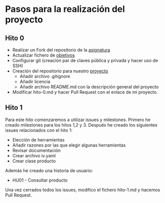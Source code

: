 # Pasos para la realización del proyecto

## Hito 0
+ Realizar un Fork del repositorio de la [asignatura](https://github.com/JJ/IV-20-21)
+ Actualizar fichero de [objetivos](https://github.com/JJ/IV-20-21/blob/master/objetivos/josemip98.md)
+ Configurar git (creación par de claves pública y privada y hacer uso de SSH)
+ Creación del repositorio para nuestro [proyecto](https://github.com/josemip98/OrganizeUDiet)
  + Añadir archivo .gitignore
  + Añadir licencia
  + Añadir archivo README.md con la descripción general del proyecto
+ Modificar hito-0.md y hacer Pull Request con el enlace de mi proyecto.

## Hito 1

Para este hito comenzaremos a utilizar issues y milestones.
Primero he creado milestones para los hitos 1,2 y 3. Después he creado los siguientes issues relacionados con el hito 1:

+ Elección de herramientas 
+ Añadir razones por las que elegir algunas herramientas
+ Revisar documentación
+ Crear archivo iv.yaml
+ Crear clase producto

Además he creado una historia de usuario:

+ HU01 - Consultar producto

Una vez cerrados todos los issues, modifico el fichero hito-1.md y hacemos Pull Request.
